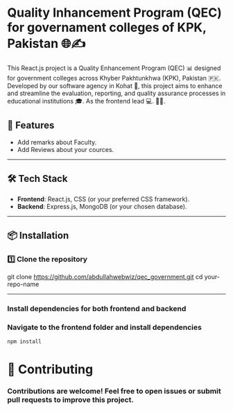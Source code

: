 
# Quality Inhancement Program (QEC) for governament colleges of KPK, Pakistan 🌐✍️  

This React.js project is a Quality Enhancement Program (QEC) 📊 designed for government colleges across Khyber Pakhtunkhwa (KPK), Pakistan 🇵🇰. Developed by our software agency in Kohat 🏢, this project aims to enhance and streamline the evaluation, reporting, and quality assurance processes in educational institutions 🎓. As the frontend lead 💻. 📝✨.  

## 🚀 Features  
- Add remarks about Faculty. 
- Add Reviews about your cources.  

---

## 🛠️ Tech Stack  
- **Frontend**: React.js, CSS (or your preferred CSS framework).  
- **Backend**: Express.js, MongoDB (or your chosen database).  

---

## 📦 Installation  

### 1️⃣ Clone the repository  

git clone https://github.com/abdullahwebwiz/qec_government.git
cd your-repo-name


---
### Install dependencies for both frontend and backend

### Navigate to the frontend folder and install dependencies

```
npm install
```


# 🤝 Contributing
### Contributions are welcome! Feel free to open issues or submit pull requests to improve this project.
